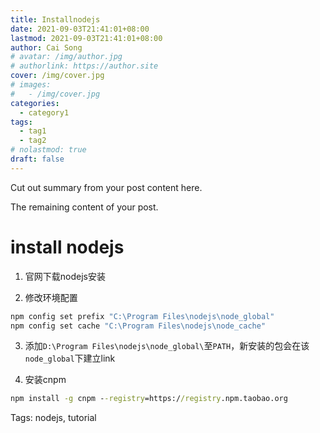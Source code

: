 ```yaml
---
title: Installnodejs
date: 2021-09-03T21:41:01+08:00
lastmod: 2021-09-03T21:41:01+08:00
author: Cai Song
# avatar: /img/author.jpg
# authorlink: https://author.site
cover: /img/cover.jpg
# images:
#   - /img/cover.jpg
categories:
  - category1
tags:
  - tag1
  - tag2
# nolastmod: true
draft: false
---
```


Cut out summary from your post content here.

<!--more-->

The remaining content of your post.
# install nodejs

1. 官网下载nodejs安装

2. 修改环境配置
  ```cmd
  npm config set prefix "C:\Program Files\nodejs\node_global"
  npm config set cache "C:\Program Files\nodejs\node_cache"
  ```

3. 添加`D:\Program Files\nodejs\node_global\`至`PATH`，新安装的包会在该`node_global`下建立link

4. 安装cnpm
  ```cmd
  npm install -g cnpm --registry=https://registry.npm.taobao.org
  ```

Tags:
  nodejs, tutorial
